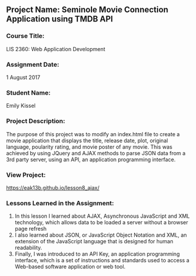 ## Project Name:  Seminole Movie Connection Application using TMDB API

### Course Title:
LIS 2360:  Web Application Development

### Assignment Date:  
1 August 2017

### Student Name:  
Emily Kissel

### Project Description:
The purpose of this project was to modify an index.html file to 
create a movie application that displays the title, release date, 
plot, original language, poularity rating, and movie poster of 
any movie. This was achieved by using JQuery and AJAX methods to 
parse JSON data from a 3rd party server, using an API, an application 
programming interface. 


### View Project:
 https://eak13b.github.io/lesson8_ajax/

### Lessons Learned in the Assignment:
1. In this lesson I learned about AJAX, Asynchronous JavaScript and XML 
    technology, which allows data to be loaded a server without a browser 
    page refresh
2. I also learned about JSON, or JavaScript Object Notation and XML, an 
    extension of the JavaScript language that is designed for human readability.
3. Finally, I was introduced to an API Key, an application programming interface,
    which is a set of instructions and standards used to access a Web-based software 
    application or web tool.

